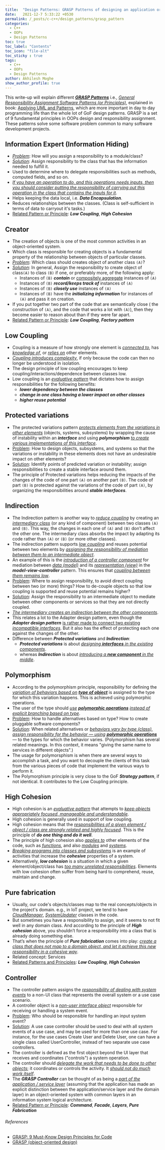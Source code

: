 ```yaml
---
title:  "Design Patterns: GRASP Patterns of designing an application or module "
date:   2021-12-7 5:33:22 +0530
permalink: /_posts/c-c++/design_patterns/grasp_pattern
categories:
  - C++
  - OOPs
  - Design Patterns
toc: true
toc_label: "Contents"
toc_icon: "file-alt"
toc_sticky : true
tags:
  - C++
  - OOPs
  - Design Patterns
author: Akhilesh Moghe
show_author_profile: true
---
```


This write-up will explain different __*<u>GRASP Patterns</u>*__ i.e., *<u>General Responsibility Assignment Software Patterns (or Principles)</u>*, explained in book: [Applying UML and Patterns](https://www.amazon.com/gp/product/0131489062/ref=as_li_qf_asin_il_tl?ie=UTF8&tag=fluentcpp-20&creative=9325&linkCode=as2&creativeASIN=0131489062&linkId=43cfc4d0a6ea922ef663317e4f91db85), which are more important in day to day programming life than the whole lot of GoF design patterns.
GRASP is a set of 9 fundamental principles in OOPs design and responsibility assignment.
These patterns solve some software problem common to many software development projects.

## Information Expert (Information Hiding)
- *<u>Problem</u>*: How will you assign a responsibility to a module/class?
- *<u>Solution</u>*: Assign responsibility to the class that has the information needed to fulfill it.
- Used to determine where to delegate responsibilities such as methods, computed fields, and so on.
- *<u>If you have an operation to do, and this operations needs inputs, then you should consider putting the responsibility of carrying out this operation in the class that contains the inputs for it</u>*.
- Helps keeping the data local, i.e. __*Data Encapsulation*__.
- Reduces relationships between the classes. (Class is self-sufficient in terms of data to carryout it's tasks.)
- <u>Related Pattern or Principle</u>: __*Low Coupling*__, __*High Cohesion*__

## Creator
- The creation of objects is one of the most common activities in an object-oriented system.
- Which class is responsible for creating objects is a fundamental property of the relationship between objects of particular classes.
- *<u>Problem</u>*: Which class should creates object of another class `(A)`?
- *<u>Solution</u>*: In general, Assign the responsibility to create object of class`(A)` to class `(B)` if one, or preferably more, of the following apply:
  - Instances of `(B)` __*contain*__ or [compositely aggregate](/_posts/c-c++/oops/aggregation) instances of `(A)`
  - Instances of `(B)` __*record/keeps track of*__ instances of `(A)`
  - Instances of `(B)` __*closely use*__ instances of `(A)`
  - Instances of `(B)` have the __*initializing information*__ for instances of `(A)` and pass it on creation.
- If you put together two part of the code that are semantically close ( the construction of `(A)`, and the code that works a lot with `(A)`), then they become easier to reason about than if they were far apart.
- <u>Related Pattern or Principle</u>: __*Low Coupling*__, __*Factory pattern*__

## Low Coupling
- Coupling is a measure of how strongly one element is *<u>connected to</u>*, has *<u>knowledge of</u>*, or *<u>relies on</u>* other elements.
- *<u>Coupling introduces complexity</u>*, if only because the code can then no longer be understood in isolation.
- The design principle of low coupling encourages to keep coupling/interactions/dependence between classes low.
- Low coupling is an *<u>evaluative pattern</u>* that dictates how to assign responsibilities for the following benefits:
  - __*lower dependency between the classes*__
  - __*change in one class having a lower impact on other classes*__
  - __*higher reuse potential*__

## Protected variations
- The protected variations pattern *<u>protects elements from the variations in other elements</u>* (objects, systems, subsystems) by wrapping the cause of instability within an __*interface*__ and using __*polymorphism*__ *<u>to create various implementations of this interface</u>*.
- <u>Problem</u>: How to design objects, subsystems, and systems so that the variations or instability in these elements does not have an undesirable impact on other elements?
- <u>Solution</u>: Identify points of predicted variation or instability; assign responsibilities to create a stable interface around them.
- The principle of Protected variations helps reducing the impacts of the changes of the code of one part `(A)` on another part `(B)`. The code of part `(B)` is protected against the variations of the code of part `(A)`, by organizing the responsibilities around __*stable interfaces*__.

## Indirection
- The Indirection pattern is another way to *<u>reduce coupling</u>* by creating an *<u>intermediary class</u>* (or any kind of component) between two classes `(A)` and `(B)`. This way, the changes in each one of `(A)` and `(B)` don’t affect the other one. The intermediary class absorbs the impact by adapting its code rather than `(A)` or `(B)` (or more other classes).
- The indirection pattern supports *<u>low coupling</u>* and reuses potential between two elements by *<u>assigning the responsibility of mediation between them to an intermediate object</u>*.
- An example of this is the *<u>introduction of a controller component</u>* for mediation between *<u>data (model)</u>* and its *<u>representation (view)</u>* in the __*model-view-controller*__ pattern. This ensures that *<u>coupling between them remains low</u>*.
- <u>Problem</u>: Where to assign responsibility, to avoid direct coupling between two (or more) things? How to de-couple objects so that low coupling is supported and reuse potential remains higher?
- <u>Solution</u>: Assign the responsibility to an intermediate object to mediate between other components or services so that they are not directly coupled.
- *<u>The intermediary creates an indirection between the other components</u>*.
- This relates a lot to the Adapter design pattern, even though the __*Adapter design pattern*__ <u>is rather made to connect two existing</u> *<u>incompatible interfaces</u>*. But it also has the effect of protecting each one against the changes of the other.
- Difference between __*Protected variations*__ and __*Indirection*__:
  - __*Protected variations*__ is about *<u>designing </u>*__*<u>interfaces</u>*__*<u> in the existing components</u>*.
  - whereas __*Indirection*__ is about *<u>introducing a </u>*__*<u>new component</u>*__*<u> in the middle</u>*.

## Polymorphism
- According to the polymorphism principle, responsibility for defining the *<u>variation of behaviors based on</u>* __*<u>type of object</u>*__ is assigned to the type for which this variation happens. This is achieved using polymorphic operations.
- The user of the type should *<u>use</u>* __*<u>polymorphic operations</u>*__ *<u>instead of explicit branching based on type</u>*.
- <u>Problem</u>: How to handle alternatives based on type? How to create pluggable software components?
- <u>Solution</u>: When related alternatives or *<u>behaviors vary by type (class), assign responsibility for the behavior — using</u>* __*<u>polymorphic operations</u>*__ — to the types for which the behavior varies. (Polymorphism has several related meanings. In this context, it means "giving the same name to services in different objects".)
- The usage for polymorsphism is when there are several ways to accomplish a task, and you want to decouple the clients of this task from the various pieces of code that implement the various ways to perform it.
- The Polymorphism principle is very close to the GoF __*Strategy pattern*__, if not identical. It contributes to the Low Coupling principle.

## High Cohesion
- High cohesion is an *<u>evaluative pattern</u>* that attempts to *<u>keep objects appropriately focused, manageable and understandable</u>*.
- High cohesion is generally used in support of low coupling.
- High cohesion means that the *<u>responsibilities of a given element / object / class are strongly related and highly focused</u>*. This is the principle of __*do one thing and do it well*__.
- The principle of high cohesion also *<u>applies to</u>* other elements of the code, such as *<u>functions</u>*, and also *<u>modules</u>* and *<u>systems</u>*.
- *<u>Breaking programs into classes and subsystems</u>* is an example of activities that increase the __*cohesive*__ properties of a system.
- Alternatively, __*low cohesion*__ is a situation in which a given element/object/class has *<u>too many unrelated responsibilities</u>*. Elements with low cohesion often suffer from being hard to comprehend, reuse, maintain and change.

## Pure fabrication
- Usually, our code's objects/classes map to the real concepts/objects in the project's domain. e.g., in IoT project, we tend to have *<u>CloudManager</u>*, *<u>SystemUpdater</u>* classes in the code.
- But sometimes you have a responsibility to assign, and it seems to not fit well in any domain class. And according to the principle of __*High cohesion*__ above, you shouldn’t force a responsibility into a class that is already doing something else.
- That’s when the principle of __*Pure fabrication*__ comes into play: *<u>create a class that does not map to a domain object, and let it achieve this new responsibility in a cohesive way</u>*.
- Related concept: Services
- <u>Related Patterns and Principles</u>: __*Low Coupling*__, __*High Cohesion*__

## Controller
- The controller pattern assigns the *<u>responsibility of dealing with system events</u>* to a non-UI class that represents the overall system or a use case scenario.
- A controller object is a *<u>non-user interface object</u>* responsible for receiving or handling a system event.
- <u>Problem</u>: Who should be responsible for handling an input system event?
- <u>Solution</u>: A use case controller should be used to deal with all system events of a use case, and may be used for more than one use case. For instance, for the use cases Create User and Delete User, one can have a single class called UserController, instead of two separate use case controllers.
- The controller is defined as the first object beyond the UI layer that receives and coordinates ("controls") a system operation.
- The controller should *<u>delegate the work that needs to be done to other objects</u>*; it coordinates or controls the activity. It *<u>should not do much work itself</u>*.
- The __*GRASP Controller*__ can be thought of as being a *<u>part of the application / service layer</u>* (assuming that the application has made an explicit distinction between the application/service layer and the domain layer) in an object-oriented system with common layers in an information system logical architecture.
- <u>Related Pattern or Principle</u>: __*Command*__, __*Facade*__, __*Layers*__, __*Pure Fabrication*__

###### References
  - [GRASP: 9 Must-Know Design Principles for Code](https://www.fluentcpp.com/2021/06/23/grasp-9-must-know-design-principles-for-code/)
  - [GRASP (object-oriented design)](https://en.wikipedia.org/wiki/GRASP_(object-oriented_design))



